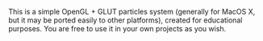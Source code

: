 This is a simple OpenGL + GLUT particles system (generally for MacOS X, but it may be ported easily to other platforms), created for educational purposes.
You are free to use it in your own projects as you wish.